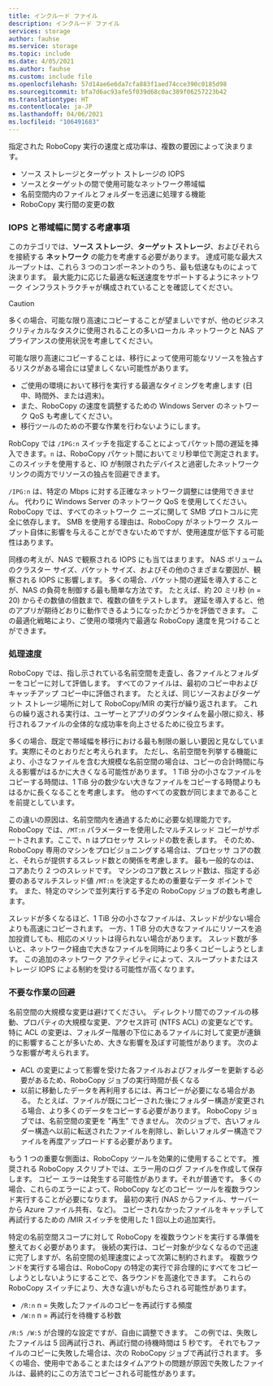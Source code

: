 ```yaml
---
title: インクルード ファイル
description: インクルード ファイル
services: storage
author: fauhse
ms.service: storage
ms.topic: include
ms.date: 4/05/2021
ms.author: fauhse
ms.custom: include file
ms.openlocfilehash: 57d14ae6e6da7cfa883f1aed74cce390c0185d98
ms.sourcegitcommit: bfa7d6ac93afe5f039d68c0ac389f06257223b42
ms.translationtype: HT
ms.contentlocale: ja-JP
ms.lasthandoff: 04/06/2021
ms.locfileid: "106491683"
---
```

指定された RoboCopy 実行の速度と成功率は、複数の要因によって決まります。

* ソース ストレージとターゲット ストレージの IOPS
* ソースとターゲットの間で使用可能なネットワーク帯域幅
* 名前空間内のファイルとフォルダーを迅速に処理する機能
* RoboCopy 実行間の変更の数


### <a name="iops-and-bandwidth-considerations"></a>IOPS と帯域幅に関する考慮事項

このカテゴリでは、**ソース ストレージ**、**ターゲット ストレージ**、およびそれらを接続する **ネットワーク** の能力を考慮する必要があります。 達成可能な最大スループットは、これら 3 つのコンポーネントのうち、最も低速なものによって決まります。 最大能力に応じた最適な転送速度をサポートするようにネットワーク インフラストラクチャが構成されていることを確認してください。

> [!CAUTION]
> 多くの場合、可能な限り高速にコピーすることが望ましいですが、他のビジネス クリティカルなタスクに使用されることの多いローカル ネットワークと NAS アプライアンスの使用状況を考慮してください。

可能な限り高速にコピーすることは、移行によって使用可能なリソースを独占するリスクがある場合には望ましくない可能性があります。

* ご使用の環境において移行を実行する最適なタイミングを考慮します (日中、時間外、または週末)。
* また、RoboCopy の速度を調整するための Windows Server のネットワーク QoS も考慮してください。
* 移行ツールのための不要な作業を行わないようにします。

RobCopy では `/IPG:n` スイッチを指定することによってパケット間の遅延を挿入できます。`n` は、RoboCopy パケット間においてミリ秒単位で測定されます。 このスイッチを使用すると、IO が制限されたデバイスと過密したネットワーク リンクの両方でリソースの独占を回避できます。

`/IPG:n` は、特定の Mbps に対する正確なネットワーク調整には使用できません。 代わりに Windows Server のネットワーク QoS を使用してください。 RoboCopy では、すべてのネットワーク ニーズに関して SMB プロトコルに完全に依存します。 SMB を使用する理由は、RoboCopy がネットワーク スループット自体に影響を与えることができないためですが、使用速度が低下する可能性はあります。 

同様の考えが、NAS で観察される IOPS にも当てはまります。 NAS ボリュームのクラスター サイズ、パケット サイズ、およびその他のさまざまな要因が、観察される IOPS に影響します。 多くの場合、パケット間の遅延を導入することが、NAS の負荷を制御する最も簡単な方法です。 たとえば、約 20 ミリ秒 (n = 20) からその数値の倍数まで、複数の値をテストします。 遅延を導入すると、他のアプリが期待どおりに動作できるようになったかどうかを評価できます。 この最適化戦略により、ご使用の環境内で最適な RoboCopy 速度を見つけることができます。

### <a name="processing-speed"></a>処理速度

RoboCopy では、指し示されている名前空間を走査し、各ファイルとフォルダーをコピーに対して評価します。 すべてのファイルは、最初のコピー中およびキャッチアップ コピー中に評価されます。 たとえば、同じソースおよびターゲット ストレージ場所に対して RoboCopy/MIR の実行が繰り返されます。 これらの繰り返される実行は、ユーザーとアプリのダウンタイムを最小限に抑え、移行されるファイルの全体的な成功率を向上させるために役立ちます。

多くの場合、既定で帯域幅を移行における最も制限の厳しい要因と見なしています。実際にそのとおりだと考えられます。 ただし、名前空間を列挙する機能により、小さなファイルを含む大規模な名前空間の場合は、コピーの合計時間に与える影響がはるかに大きくなる可能性があります。 1 TiB 分の小さなファイルをコピーする時間は、1 TiB 分の数少ない大きなファイルをコピーする時間よりもはるかに長くなることを考慮します。 他のすべての変数が同じままであることを前提としています。

この違いの原因は、名前空間内を通過するために必要な処理能力です。 RoboCopy では、`/MT:n` パラメーターを使用したマルチスレッド コピーがサポートされます。ここで、n はプロセッサ スレッドの数を表します。 そのため、RoboCopy 専用のマシンをプロビジョニングする場合は、プロセッサ コアの数と、それらが提供するスレッド数との関係を考慮します。 最も一般的なのは、コアあたり 2 つのスレッドです。 マシンのコア数とスレッド数は、指定する必要のあるマルチスレッド値 `/MT:n` を決定するための重要なデータ ポイントです。 また、特定のマシンで並列実行する予定の RoboCopy ジョブの数も考慮します。

スレッドが多くなるほど、1 TiB 分の小さなファイルは、スレッドが少ない場合よりも高速にコピーされます。 一方、1 TiB 分の大きなファイルにリソースを追加投資しても、相応のメリットは得られない場合があります。 スレッド数が多いと、ネットワーク経由で大きなファイルを同時により多くコピーしようとします。 この追加のネットワーク アクティビティによって、スループットまたはストレージ IOPS による制約を受ける可能性が高くなります。

### <a name="avoid-unnecessary-work"></a>不要な作業の回避

名前空間の大規模な変更は避けてください。 ディレクトリ間でのファイルの移動、プロパティの大規模な変更、アクセス許可 (NTFS ACL) の変更などです。 特に ACL の変更は、フォルダー階層の下位にあるファイルに対して変更が連鎖的に影響することが多いため、大きな影響を及ぼす可能性があります。 次のような影響が考えられます。

* ACL の変更によって影響を受けた各ファイルおよびフォルダーを更新する必要があるため、RoboCopy ジョブの実行時間が長くなる
* 以前に移動したデータを再利用するには、再コピーが必要になる場合がある。 たとえば、ファイルが既にコピーされた後にフォルダー構造が変更される場合、より多くのデータをコピーする必要があります。 RoboCopy ジョブでは、名前空間の変更を "再生" できません。 次のジョブで、古いフォルダー構造へ以前に転送されたファイルを削除し、新しいフォルダー構造でファイルを再度アップロードする必要があります。

もう 1 つの重要な側面は、RoboCopy ツールを効果的に使用することです。 推奨される RoboCopy スクリプトでは、エラー用のログ ファイルを作成して保存します。 コピー エラーは発生する可能性があります。それが普通です。 多くの場合、これらのエラーによって、RoboCopy などのコピー ツールを複数ラウンド実行することが必要になります。 最初の実行 (NAS からファイル、サーバーから Azure ファイル共有、など)。 コピーされなかったファイルをキャッチして再試行するための /MIR スイッチを使用した 1 回以上の追加実行。

特定の名前空間スコープに対して RoboCopy を複数ラウンドを実行する準備を整えておく必要があります。 後続の実行は、コピー対象が少なくなるので迅速に完了しますが、名前空間の処理速度によって次第に制約されます。 複数ラウンドを実行する場合は、RoboCopy の特定の実行で非合理的にすべてをコピーしようとしないようにすることで、各ラウンドを高速化できます。 これらの RoboCopy スイッチにより、大きな違いがもたらされる可能性があります。

* `/R:n` n = 失敗したファイルのコピーを再試行する頻度 
* `/W:n` n = 再試行を待機する秒数

`/R:5 /W:5` が合理的な設定ですが、自由に調整できます。 この例では、失敗したファイルは 5 回再試行され、再試行間の待機時間は 5 秒です。 それでもファイルのコピーに失敗した場合は、次の RoboCopy ジョブで再試行されます。 多くの場合、使用中であることまたはタイムアウトの問題が原因で失敗したファイルは、最終的にこの方法でコピーされる可能性があります。
   
